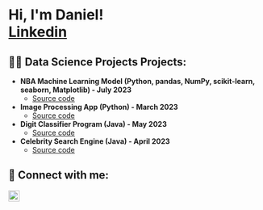 <h1>Hi, I'm Daniel! <br/><a href="https://github.com/danielbirman28">Linkedin</a>

<h2>👨‍💻 Data Science Projects Projects:</h2>

- <b>NBA Machine Learning Model (Python, pandas, NumPy, scikit-learn, seaborn, Matplotlib) - July 2023</b>
  - [Source code](https://github.com/danielbirman28/NBA_Stats_Analysis_Project)
- <b>Image Processing App (Python) - March 2023</b>
  - [Source code](https://github.com/danielbirman28?tab=repositories)
- <b>Digit Classifier Program (Java) - May 2023</b>
  - [Source code](https://github.com/danielbirman28?tab=repositories)
- <b>Celebrity Search Engine (Java) - April 2023</b>
  - [Source code](https://github.com/danielbirman28?tab=repositories)

<h2> 🤳 Connect with me:</h2>

[<img align="left" alt="DanielBirman | LinkedIn" width="22px" src="https://cdn.jsdelivr.net/npm/simple-icons@v3/icons/linkedin.svg" />][linkedin]

[linkedin]: https://linkedin.com/in/danielbirman

